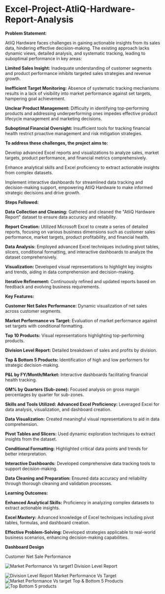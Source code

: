 # Excel-Project-AtliQ-Hardware-Report-Analysis

**Problem Statement**:

AtliQ Hardware faces challenges in gaining actionable insights from its sales data, hindering effective decision-making. The existing approach lacks dynamic views, detailed analysis, and systematic tracking, leading to suboptimal performance in key areas:

**Limited Sales Insight:** Inadequate understanding of customer segments and product performance inhibits targeted sales strategies and revenue growth.

**Inefficient Target Monitoring:** Absence of systematic tracking mechanisms results in a lack of visibility into market performance against set targets, hampering goal achievement.

**Unclear Product Management:** Difficulty in identifying top-performing products and addressing underperforming ones impedes effective product lifecycle management and marketing decisions.

**Suboptimal Financial Oversight:** Insufficient tools for tracking financial health restrict proactive management and risk mitigation strategies.

**To address these challenges, the project aims to:**

Develop advanced Excel reports and visualizations to analyze sales, market targets, product performance, and financial metrics comprehensively.

Enhance analytical skills and Excel proficiency to extract actionable insights from complex datasets.

Implement interactive dashboards for streamlined data tracking and decision-making support, empowering AtliQ Hardware to make informed strategic decisions and drive growth.

**Steps Followed:**

**Data Collection and Cleaning:** Gathered and cleaned the "AtliQ Hardware Report" dataset to ensure data accuracy and reliability.

**Report Creation:** Utilized Microsoft Excel to create a series of detailed reports, focusing on various business dimensions such as customer sales performance, market targets, product profitability, and financial health.

**Data Analysis:** Employed advanced Excel techniques including pivot tables, slicers, conditional formatting, and interactive dashboards to analyze the dataset comprehensively.

**Visualization:** Developed visual representations to highlight key insights and trends, aiding in data comprehension and decision-making.

**Iterative Refinement:** Continuously refined and updated reports based on feedback and evolving business requirements.

**Key Features:**

**Customer Net Sales Performance:** Dynamic visualization of net sales across customer segments.

**Market Performance vs Target:** Evaluation of market performance against set targets with conditional formatting.

**Top 10 Products:** Visual representations highlighting top-performing products.

**Division Level Report:** Detailed breakdown of sales and profits by division.

**Top & Bottom 5 Products:** Identification of high and low performers for strategic decision-making.

**P&L by FY/Month/Market:** Interactive dashboards facilitating financial health tracking.

**GM% by Quarters (Sub-zone):** Focused analysis on gross margin percentages by quarter for sub-zones.

**Skills and Tools Utilized:**
**Advanced Excel Proficiency:** Leveraged Excel for data analysis, visualization, and dashboard creation.

**Data Visualization:** Created meaningful visual representations to aid in data comprehension.

**Pivot Tables and Slicers:** Used dynamic exploration techniques to extract insights from the dataset.

**Conditional Formatting:** Highlighted critical data points and trends for better interpretation.

**Interactive Dashboards:** Developed comprehensive data tracking tools to support decision-making.

**Data Cleaning and Preparation:** Ensured data accuracy and reliability through thorough cleaning and validation processes.

**Learning Outcomes:**

**Enhanced Analytical Skills:** Proficiency in analyzing complex datasets to extract actionable insights.

**Excel Mastery:** Advanced knowledge of Excel techniques including pivot tables, formulas, and dashboard creation.

**Effective Problem-Solving:** Developed strategies applicable to real-world business scenarios, enhancing decision-making capabilities.

**Dashboard Design**

Customer Net Sale Performance

![Market Performance Vs target1](https://github.com/user-attachments/assets/4777d5ab-360a-4e1e-9039-dd6c08b6796a)
Division Level Report

![Division Level Report ](https://github.com/user-attachments/assets/a41b3759-e3c8-4ac5-b217-2339c1e2709e)
Market Performance Vs Target
![Market Performance Vs target](https://github.com/user-attachments/assets/71735b32-af13-4049-bc83-9b0f24d6205a)
Top & Bottom 5 Products
![Top   Bottom 5 products](https://github.com/user-attachments/assets/224300b9-03d7-4b84-84d4-589993848324)
